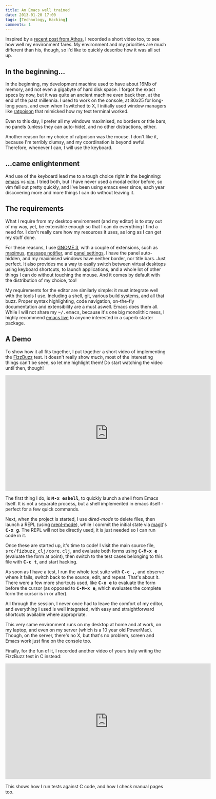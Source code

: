 ```yaml
---
title: An Emacs well trained
date: 2013-01-20 17:00
tags: [Technology, Hacking]
comments: 1
---
```


Inspired by a [recent post from Athos][1], I recorded a short video
too, to see how well my environment fares. My environment and my
priorities are much different than his, though, so I'd like to quickly
describe how it was all set up.

 [1]: http://athos.blogs.balabit.com/2013/01/my-programming-environment/

<!-- more -->

## In the beginning...

In the beginning, my development machine used to have about 16Mb of
memory, and not even a gigabyte of hard disk space. I forgot the exact
specs by now, but it was quite an ancient machine even back then, at
the end of the past millennia. I used to work on the console, at 80x25
for long-long years, and even when I switched to X, I initially used
window managers like [ratpoison][rp] that mimicked how my text
terminal worked.

 [rp]: http://ratpoison.nongnu.org

Even to this day, I prefer all my windows maximised, no borders or
title bars, no panels (unless they can auto-hide), and no other
distractions, either.

Another reason for my choice of ratpoison was the mouse. I don't like
it, because I'm terribly clumsy, and my coordination is beyond
awful. Therefore, whenever I can, I will use the keyboard.

## ...came enlightenment

And use of the keyboard lead me to a tough choice right in the
beginning: [emacs][emacs] vs [vim][vim]. I tried both, but I have
never used a modal editor before, so vim fell out pretty quickly, and
I've been using emacs ever since, each year discovering more and more
things I can do without leaving it.

 [emacs]: http://gnu.org/software/emacs/
 [vim]: http://www.vim.org/

## The requirements

What I require from my desktop environment (and my editor) is to stay
out of my way, yet, be extensible enough so that I can do everything I
find a need for. I don't really care how my resources it uses, as long
as I can get my stuff done.

For these reasons, I use [GNOME 3][gnome3], with a couple of
extensions, such as [maximus][g3-maximus],
[message notifier][g3-msgnotify], and [panel settings][g3-ps]. I have
the panel auto-hidden, and my maximised windows have neither border,
nor title bars. Just perfect. It also provides me a way to easily
switch between virtual desktops using keyboard shortcuts, to launch
applications, and a whole lot of other things I can do without
touching the mouse. And it comes by default with the distribution of
my choice, too!

 [gnome3]: https://www.gnome.org/gnome-3/
 [g3-maximus]: https://extensions.gnome.org/extension/354/maximus/
 [g3-msgnotify]: https://extensions.gnome.org/extension/150/message-notifier/
 [g3-ps]: https://extensions.gnome.org/extension/208/panel-settings/

My requirements for the editor are similarly simple: it must integrate
well with the tools I use. Including a shell, git, various build
systems, and all that buzz. Proper syntax highlighting, code
navigation, on-the-fly documentation and extensibility are a must
aswell. Emacs does them all. While I will not share my
<kbd>~/.emacs</kbd>, because it's one big monolithic mess, I highly
recommend [emacs live][elive] to anyone interested in a superb starter
package.

 [elive]: http://overtone.github.com/emacs-live/

## A Demo

To show how it all fits together, I put together a short video of
implementing the [FizzBuzz][fizbuzz] test. It doesn't really show
*much*, most of the interesting things can't be seen, so let me
highlight them! Do start watching the video until then, though!

 [fizbuzz]: http://rosettacode.org/wiki/FizzBuzz

<iframe width="640" height="360" frameborder="0" allowfullscreen
        src="http://www.youtube-nocookie.com/embed/iazvlNYjtaM?rel=0"></iframe>

The first thing I do, is **<kbd>M-x eshell</kbd>**, to quickly launch
a shell from Emacs itself. It is not a separate process, but a shell
implemented in emacs itself - perfect for a few quick commands.

Next, when the project is started, I use *dired-mode* to delete files,
then launch a REPL (using [nrepl-mode][nrepl]), while I commit the
initial state via [magit][magit]'s **<kbd>C-x g</kbd>**. The REPL will
not be directly used, it is just needed so I can run code in it.

 [nrepl]: https://github.com/kingtim/nrepl.el
 [magit]: http://magit.github.com/magit/

Once these are started up, it's time to code! I visit the main source
file, <kbd>src/fizbuzz_clj/core.clj</kbd>, and evaluate both forms
using **<kbd>C-M-x e</kbd>** (evaluate the form at point), then switch
to the test cases belonging to this file with **<kbd>C-c t</kbd>**,
and start hacking.

As soon as I have a test, I run the whole test suite with **<kbd>C-c
,</kbd>**, and observe where it fails, switch back to the source,
edit, and repeat. That's about it. There were a few more shortcuts
used, like **<kbd>C-x e</kbd>** to evaluate the form before the cursor
(as opposed to **<kbd>C-M-x e</kbd>**, which evaluates the complete
form the cursor is in or after).

All through the session, I never once had to leave the comfort of my
editor, and everything I used is well integrated, with easy and
straightforward shortcuts available where appropriate.

This very same environment runs on my desktop at home and at work, on
my laptop, and even on my server (which is a 10 year old
PowerMac). Though, on the server, there's no X, but that's no problem,
screen and Emacs work just fine on the console too.

Finally, for the fun of it, I recorded another video of yours truly
writing the FizzBuzz test in C instead:

<iframe width="640" height="360" frameborder="0" allowfullscreen
        src="http://www.youtube-nocookie.com/embed/wABRKYxV0Hg?rel=0"></iframe>

This shows how I run tests against C code, and how I check manual
pages too.
